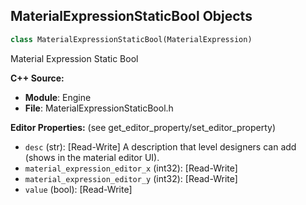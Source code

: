 ## MaterialExpressionStaticBool Objects

```python
class MaterialExpressionStaticBool(MaterialExpression)
```

Material Expression Static Bool

**C++ Source:**

- **Module**: Engine
- **File**: MaterialExpressionStaticBool.h

**Editor Properties:** (see get_editor_property/set_editor_property)

- ``desc`` (str):  [Read-Write] A description that level designers can add (shows in the material editor UI).
- ``material_expression_editor_x`` (int32):  [Read-Write]
- ``material_expression_editor_y`` (int32):  [Read-Write]
- ``value`` (bool):  [Read-Write]

<a id="unreal.MaterialExpressionStaticBoolParameter"></a>
